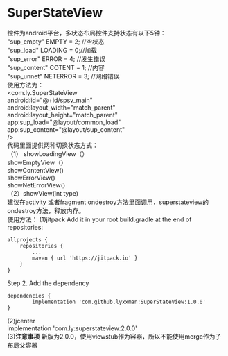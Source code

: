 # SuperStateView
控件为android平台，多状态布局控件支持状态有以下5钟：  
"sup_empty"  EMPTY = 2; //空状态   
"sup_load"    LOADING = 0;//加载  
"sup_error"   ERROR = 4; //发生错误  
"sup_content"   COTENT = 1; //内容  
"sup_unnet"     NETERROR = 3; //网络错误  
使用方法为：  
    <com.ly.SuperStateView  
        android:id="@+id/spsv_main"  
        android:layout_width="match_parent"  
        android:layout_height="match_parent"  
        app:sup_load="@layout/common_load"  
        app:sup_content="@layout/sup_content"  
       />  
代码里面提供两种切换状态方式：  
 （1） showLoadingView（）  
      showEmptyView（）  
      showContentView()  
      showErrorView()  
      showNetErrorView()  
 （2）showView(int type)  
 建议在activity 或者fragment ondestroy方法里面调用，superstateview的ondestroy方法，释放内存。  
 使用方法：
 (1)jitpack
 Add it in your root build.gradle at the end of repositories:

	allprojects {
		repositories {
			...
			maven { url 'https://jitpack.io' }
		}
	}
Step 2. Add the dependency

	dependencies {
	        implementation 'com.github.lyxxman:SuperStateView:1.0.0'
	}
(2)jcenter  
 implementation 'com.ly:superstateview:2.0.0'  
 (3)**注意事项**
  新版为2.0.0，使用viewstub作为容器，所以不能使用merge作为子布局父容器
          
 
 
 
